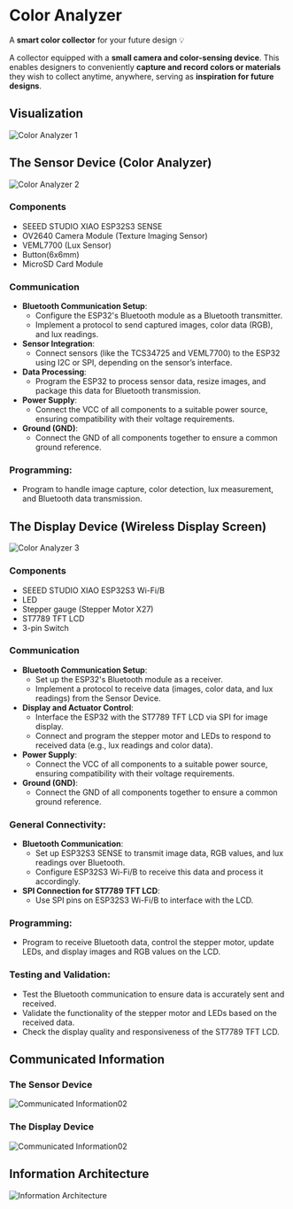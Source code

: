 # Color Analyzer
A **smart color collector** for your future design 💡 

A collector equipped with a **small camera and color-sensing device**. This enables designers to conveniently **capture and record colors or materials** they wish to collect anytime, anywhere, serving as **inspiration for future designs**.


## Visualization
![Color Analyzer 1](https://github.com/liliana0514/Color-Analyzer/blob/main/Color%20Analyzer%201.jpg?raw=true)

## The Sensor Device (Color Analyzer)
![Color Analyzer 2](https://github.com/liliana0514/Color-Analyzer/blob/main/Color%20Analyzer%202.jpg?raw=true)
### Components
- SEEED STUDIO XIAO ESP32S3 SENSE
- OV2640 Camera Module (Texture Imaging Sensor)
- VEML7700 (Lux Sensor)
- Button(6x6mm)
- MicroSD Card Module

### Communication
- **Bluetooth Communication Setup**:
  - Configure the ESP32's Bluetooth module as a Bluetooth transmitter.
  - Implement a protocol to send captured images, color data (RGB), and lux readings.
- **Sensor Integration**:
  - Connect sensors (like the TCS34725 and VEML7700) to the ESP32 using I2C or SPI, depending on the sensor’s interface.
- **Data Processing**:
  - Program the ESP32 to process sensor data, resize images, and package this data for Bluetooth transmission.
- **Power Supply**:
  - Connect the VCC of all components to a suitable power source, ensuring compatibility with their voltage requirements.
- **Ground (GND)**:
  - Connect the GND of all components together to ensure a common ground reference.

### **Programming**:
- Program to handle image capture, color detection, lux measurement, and Bluetooth data transmission.

## The Display Device (Wireless Display Screen)
![Color Analyzer 3](https://github.com/liliana0514/Color-Analyzer/blob/main/Color%20Analyzer%203.jpg?raw=true)
### Components
- SEEED STUDIO XIAO ESP32S3 Wi-Fi/B
- LED
- Stepper gauge (Stepper Motor X27)
- ST7789 TFT LCD
- 3-pin Switch

### Communication
- **Bluetooth Communication Setup**:
  - Set up the ESP32's Bluetooth module as a receiver.
  - Implement a protocol to receive data (images, color data, and lux readings) from the Sensor Device.
- **Display and Actuator Control**:
  - Interface the ESP32 with the ST7789 TFT LCD via SPI for image display.
  - Connect and program the stepper motor and LEDs to respond to received data (e.g., lux readings and color data).
- **Power Supply**:
  - Connect the VCC of all components to a suitable power source, ensuring compatibility with their voltage requirements.
- **Ground (GND)**:
  - Connect the GND of all components together to ensure a common ground reference.
 
### General Connectivity:
- **Bluetooth Communication**:
  - Set up ESP32S3 SENSE to transmit image data, RGB values, and lux readings over Bluetooth.
  - Configure ESP32S3 Wi-Fi/B to receive this data and process it accordingly.
- **SPI Connection for ST7789 TFT LCD**:
  - Use SPI pins on ESP32S3 Wi-Fi/B to interface with the LCD.

### Programming:
- Program to receive Bluetooth data, control the stepper motor, update LEDs, and display images and RGB values on the LCD.

### Testing and Validation:
- Test the Bluetooth communication to ensure data is accurately sent and received.
- Validate the functionality of the stepper motor and LEDs based on the received data.
- Check the display quality and responsiveness of the ST7789 TFT LCD.

## Communicated Information
### The Sensor Device
![Communicated Information02](https://github.com/liliana0514/Color-Analyzer/blob/main/Communicated%20Information01_The%20Sensor%20Device.jpg?raw=true)

### The Display Device
![Communicated Information02](https://github.com/liliana0514/Color-Analyzer/blob/main/Communicated%20Information01_The%20Display%20Device.jpg?raw=true)

## Information Architecture
![Information Architecture](https://github.com/liliana0514/Color-Analyzer/blob/main/Information%20Architecture.jpg?raw=true)

